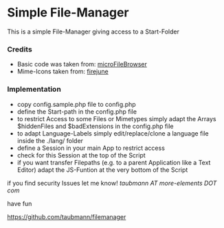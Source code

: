 # Simple File-Manager

This is a simple File-Manager giving access to a Start-Folder

### Credits
* Basic code was taken from: [microFileBrowser](http://www.phptoys.com/download/micro-file-browser-script.html)
* Mime-Icons taken from: [firejune](//github.com/firejune/mime)

### Implementation

* copy config.sample.php file to config.php
* define the Start-path in the config.php file
* to restrict Access to some Files or Mimetypes simply adapt the Arrays $hiddenFiles and $badExtensions in the config.php file
* to adapt Language-Labels simply edit/replace/clone a language file inside the ./lang/ folder
* define a Session in your main App to restrict access
* check for this Session at the top of the Script
* if you want transfer Filepaths (e.g. to a parent Application like a Text Editor) adapt the JS-Funtion at the very bottom of the Script

if you find security Issues let me know! *taubmann AT more-elements DOT com*

have fun

https://github.com/taubmann/filemanager
